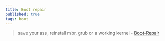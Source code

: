 ```yaml
---
title: Boot repair
published: true
tags: boot
---
```

> save your ass, reinstall mbr, grub or a working kernel - [Boot-Repair](https://help.ubuntu.com/community/Boot-Repair)